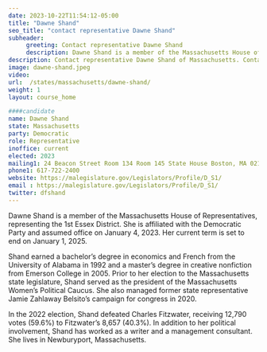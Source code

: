```yaml
---
date: 2023-10-22T11:54:12-05:00
title: "Dawne Shand"
seo_title: "contact representative Dawne Shand"
subheader:
     greeting: Contact representative Dawne Shand
     description: Dawne Shand is a member of the Massachusetts House of Representatives, representing the 1st Essex District. She is affiliated with the Democratic Party and assumed office on January 4, 2023. Her current term is set to end on January 1, 2025.
description: Contact representative Dawne Shand of Massachusetts. Contact information for Dawne Shand includes email address, phone number, and mailing address.
image: dawne-shand.jpeg
video:
url:  /states/massachusetts/dawne-shand/
weight: 1
layout: course_home

####candidate
name: Dawne Shand
state: Massachusetts
party: Democratic
role: Representative
inoffice: current
elected: 2023
mailing1: 24 Beacon Street Room 134 Room 145 State House Boston, MA 02133
phone1: 617-722-2400
website: https://malegislature.gov/Legislators/Profile/D_S1/
email : https://malegislature.gov/Legislators/Profile/D_S1/
twitter: dfshand
---
```


Dawne Shand is a member of the Massachusetts House of Representatives, representing the 1st Essex District. She is affiliated with the Democratic Party and assumed office on January 4, 2023. Her current term is set to end on January 1, 2025.

Shand earned a bachelor’s degree in economics and French from the University of Alabama in 1992 and a master’s degree in creative nonfiction from Emerson College in 2005. Prior to her election to the Massachusetts state legislature, Shand served as the president of the Massachusetts Women’s Political Caucus. She also managed former state representative Jamie Zahlaway Belsito’s campaign for congress in 2020.

In the 2022 election, Shand defeated Charles Fitzwater, receiving 12,790 votes (59.6%) to Fitzwater’s 8,657 (40.3%). In addition to her political involvement, Shand has worked as a writer and a management consultant. She lives in Newburyport, Massachusetts.
